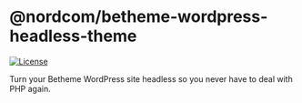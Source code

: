# @nordcom/betheme-wordpress-headless-theme

[![License](https://img.shields.io/github/license/NordcomInc/betheme-wordpress-headless-theme.svg)](https://github.com/NordcomInc/betheme-wordpress-headless-theme/blob/master/LICENSE)

Turn your Betheme WordPress site headless so you never have to deal with PHP again.
